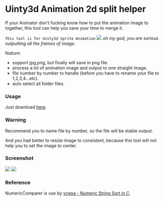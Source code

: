 # Uinty3d Animation 2d split helper 
If your Animator don't fucking know how to put the animation image to together, this tool can help you save your time to merge it.

`This tool is for Unity3d Sprite Animation`
![](http://i.imgur.com/vqaRLiF.png)
*oh my god, you are serious outputting all the frames of image.*

feature:
* support jpg,png, but finally will save in png file.
* process a lot of animation image and output to one straight image.
* file number by number to handle (before you have to rename your file to 1,2,3,4...etc).
* auto select all folder files.

### Usage
Just download [here](https://github.com/hpcslag/animation2d_splite_helper/releases/download/0.0.1/Animation2d_splite_helper.zip).

### Warning
Recommend you to name file by number, so the file will be stable output.

And you had better to resize image to consistent, because this tool will not help you to set the image to center.

### Screenshot
![](http://i.imgur.com/4Chti5S.png)
![](http://i.imgur.com/c28FHmx.png)

### Reference
NumericComparer is use by [vcepa - Numeric String Sort in C](https://www.codeproject.com/Articles/11016/Numeric-String-Sort-in-C).
